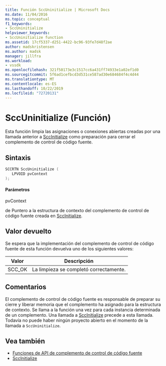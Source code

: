 ```yaml
---
title: Función SccUninitialize | Microsoft Docs
ms.date: 11/04/2016
ms.topic: conceptual
f1_keywords:
- SccUninitialize
helpviewer_keywords:
- SccUninitialize function
ms.assetid: 17cf5337-d251-4422-bc96-93fe7d48f2ae
author: madskristensen
ms.author: madsk
manager: jillfra
ms.workload:
- vssdk
ms.openlocfilehash: 321f50173e3c1517cc6a431ff74933e1a02ef1d0
ms.sourcegitcommit: 5f6ad1cefbcd3d531ce587ad30e684684f4c4d44
ms.translationtype: MT
ms.contentlocale: es-ES
ms.lasthandoff: 10/22/2019
ms.locfileid: "72720131"
---
```

# <a name="sccuninitialize-function"></a>SccUninitialize (Función)
Esta función limpia las asignaciones o conexiones abiertas creadas por una llamada anterior a [SccInitialize](../extensibility/sccinitialize-function.md) como preparación para cerrar el complemento de control de código fuente.

## <a name="syntax"></a>Sintaxis

```cpp
SCCRTN SccUninitialize (
   LPVOID pvContext
);
```

#### <a name="parameters"></a>Parámetros
 pvContext

de Puntero a la estructura de contexto del complemento de control de código fuente creada en [SccInitialize](../extensibility/sccinitialize-function.md).

## <a name="return-value"></a>Valor devuelto
 Se espera que la implementación del complemento de control de código fuente de esta función devuelva uno de los siguientes valores:

|Valor|Descripción|
|-----------|-----------------|
|SCC_OK|La limpieza se completó correctamente.|

## <a name="remarks"></a>Comentarios
 El complemento de control de código fuente es responsable de preparar su cierre y liberar memoria que el complemento ha asignado para la estructura de contexto. Se llama a la función una vez para cada instancia determinada de un complemento. Una llamada a [SccInitialize](../extensibility/sccinitialize-function.md) precede a esta llamada. Todavía no puede haber ningún proyecto abierto en el momento de la llamada a `SccUninitialize`.

## <a name="see-also"></a>Vea también
- [Funciones de API de complemento de control de código fuente](../extensibility/source-control-plug-in-api-functions.md)
- [SccInitialize](../extensibility/sccinitialize-function.md)